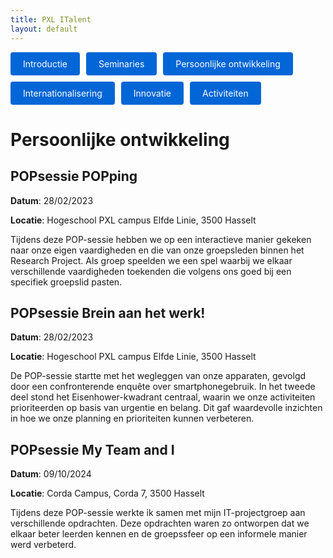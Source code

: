 ```yaml
---
title: PXL ITalent
layout: default
---
```


<p style="display: flex; flex-wrap: wrap; gap: 10px;">
  <a href="./" style="background: #0366d6; color: #fff; padding: 10px 20px; border-radius: 4px; text-decoration: none;">
    Introductie
  </a>
  <a href="./seminaries.html" style="background: #0366d6; color: #fff; padding: 10px 20px; border-radius: 4px; text-decoration: none;">
    Seminaries
  </a>
  <a href="./persoonlijke_groei.html" style="background: #0366d6; color: #fff; padding: 10px 20px; border-radius: 4px; text-decoration: none;">
    Persoonlijke ontwikkeling
  </a>
  <a href="./internationalisering.html" style="background: #0366d6; color: #fff; padding: 10px 20px; border-radius: 4px; text-decoration: none;">
    Internationalisering
  </a>
  <a href="./innovatie.html" style="background: #0366d6; color: #fff; padding: 10px 20px; border-radius: 4px; text-decoration: none;">
    Innovatie
  </a>
  <a href="./activiteiten.html" style="background: #0366d6; color: #fff; padding: 10px 20px; border-radius: 4px; text-decoration: none;">
    Activiteiten
  </a>
</p>

# Persoonlijke ontwikkeling

## POPsessie POPping

**Datum**: 28/02/2023

**Locatie**: Hogeschool PXL campus Elfde Linie, 3500 Hasselt

Tijdens deze POP-sessie hebben we op een interactieve manier gekeken naar onze eigen vaardigheden en die van onze groepsleden binnen het Research Project. Als groep speelden we een spel waarbij we elkaar verschillende vaardigheden toekenden die volgens ons goed bij een specifiek groepslid pasten.

## POPsessie Brein aan het werk!

**Datum**: 28/02/2023

**Locatie**: Hogeschool PXL campus Elfde Linie, 3500 Hasselt

De POP-sessie startte met het wegleggen van onze apparaten, gevolgd door een confronterende enquête over smartphonegebruik. In het tweede deel stond het Eisenhower-kwadrant centraal, waarin we onze activiteiten prioriteerden op basis van urgentie en belang. Dit gaf waardevolle inzichten in hoe we onze planning en prioriteiten kunnen verbeteren.

## POPsessie My Team and I

**Datum**: 09/10/2024

**Locatie**: Corda Campus, Corda 7, 3500 Hasselt

Tijdens deze POP-sessie werkte ik samen met mijn IT-projectgroep aan verschillende opdrachten. Deze opdrachten waren zo ontworpen dat we elkaar beter leerden kennen en de groepssfeer op een informele manier werd verbeterd.